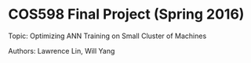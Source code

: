# COS598 Final Project (Spring 2016)
Topic: Optimizing ANN Training on Small Cluster of Machines

Authors: Lawrence Lin, Will Yang

